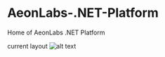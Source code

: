 # AeonLabs-.NET-Platform
Home of AeonLabs .NET Platform

current layout
![alt text](http://www.aeonlabs.solutions/images/github/layout.jpg)
